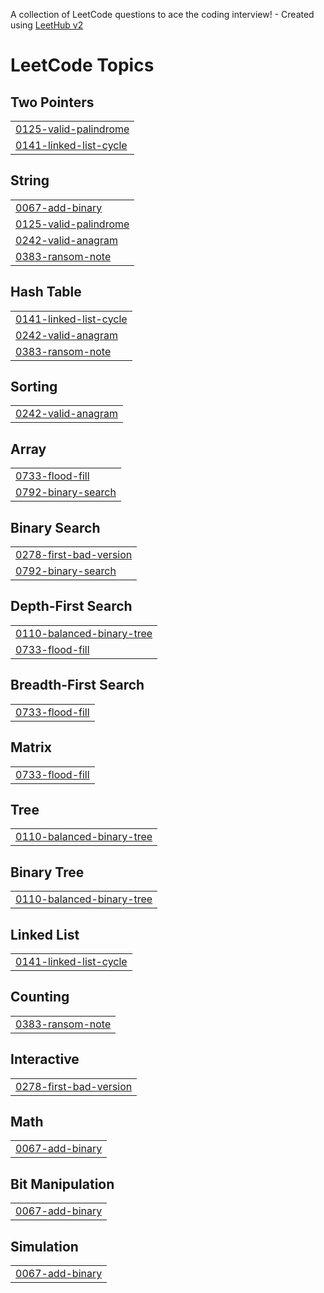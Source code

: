 A collection of LeetCode questions to ace the coding interview! - Created using [LeetHub v2](https://github.com/arunbhardwaj/LeetHub-2.0)
<!---LeetCode Topics Start-->
# LeetCode Topics
## Two Pointers
|  |
| ------- |
| [0125-valid-palindrome](https://github.com/kyeongjun-ko/Algorithm/tree/master/0125-valid-palindrome) |
| [0141-linked-list-cycle](https://github.com/kyeongjun-ko/Algorithm/tree/master/0141-linked-list-cycle) |
## String
|  |
| ------- |
| [0067-add-binary](https://github.com/kyeongjun-ko/Algorithm/tree/master/0067-add-binary) |
| [0125-valid-palindrome](https://github.com/kyeongjun-ko/Algorithm/tree/master/0125-valid-palindrome) |
| [0242-valid-anagram](https://github.com/kyeongjun-ko/Algorithm/tree/master/0242-valid-anagram) |
| [0383-ransom-note](https://github.com/kyeongjun-ko/Algorithm/tree/master/0383-ransom-note) |
## Hash Table
|  |
| ------- |
| [0141-linked-list-cycle](https://github.com/kyeongjun-ko/Algorithm/tree/master/0141-linked-list-cycle) |
| [0242-valid-anagram](https://github.com/kyeongjun-ko/Algorithm/tree/master/0242-valid-anagram) |
| [0383-ransom-note](https://github.com/kyeongjun-ko/Algorithm/tree/master/0383-ransom-note) |
## Sorting
|  |
| ------- |
| [0242-valid-anagram](https://github.com/kyeongjun-ko/Algorithm/tree/master/0242-valid-anagram) |
## Array
|  |
| ------- |
| [0733-flood-fill](https://github.com/kyeongjun-ko/Algorithm/tree/master/0733-flood-fill) |
| [0792-binary-search](https://github.com/kyeongjun-ko/Algorithm/tree/master/0792-binary-search) |
## Binary Search
|  |
| ------- |
| [0278-first-bad-version](https://github.com/kyeongjun-ko/Algorithm/tree/master/0278-first-bad-version) |
| [0792-binary-search](https://github.com/kyeongjun-ko/Algorithm/tree/master/0792-binary-search) |
## Depth-First Search
|  |
| ------- |
| [0110-balanced-binary-tree](https://github.com/kyeongjun-ko/Algorithm/tree/master/0110-balanced-binary-tree) |
| [0733-flood-fill](https://github.com/kyeongjun-ko/Algorithm/tree/master/0733-flood-fill) |
## Breadth-First Search
|  |
| ------- |
| [0733-flood-fill](https://github.com/kyeongjun-ko/Algorithm/tree/master/0733-flood-fill) |
## Matrix
|  |
| ------- |
| [0733-flood-fill](https://github.com/kyeongjun-ko/Algorithm/tree/master/0733-flood-fill) |
## Tree
|  |
| ------- |
| [0110-balanced-binary-tree](https://github.com/kyeongjun-ko/Algorithm/tree/master/0110-balanced-binary-tree) |
## Binary Tree
|  |
| ------- |
| [0110-balanced-binary-tree](https://github.com/kyeongjun-ko/Algorithm/tree/master/0110-balanced-binary-tree) |
## Linked List
|  |
| ------- |
| [0141-linked-list-cycle](https://github.com/kyeongjun-ko/Algorithm/tree/master/0141-linked-list-cycle) |
## Counting
|  |
| ------- |
| [0383-ransom-note](https://github.com/kyeongjun-ko/Algorithm/tree/master/0383-ransom-note) |
## Interactive
|  |
| ------- |
| [0278-first-bad-version](https://github.com/kyeongjun-ko/Algorithm/tree/master/0278-first-bad-version) |
## Math
|  |
| ------- |
| [0067-add-binary](https://github.com/kyeongjun-ko/Algorithm/tree/master/0067-add-binary) |
## Bit Manipulation
|  |
| ------- |
| [0067-add-binary](https://github.com/kyeongjun-ko/Algorithm/tree/master/0067-add-binary) |
## Simulation
|  |
| ------- |
| [0067-add-binary](https://github.com/kyeongjun-ko/Algorithm/tree/master/0067-add-binary) |
<!---LeetCode Topics End-->